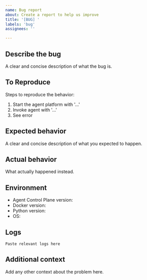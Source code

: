```yaml
---
name: Bug report
about: Create a report to help us improve
title: '[BUG] '
labels: 'bug'
assignees: ''

---
```


## Describe the bug
A clear and concise description of what the bug is.

## To Reproduce
Steps to reproduce the behavior:
1. Start the agent platform with '...'
2. Invoke agent with '...'
3. See error

## Expected behavior
A clear and concise description of what you expected to happen.

## Actual behavior
What actually happened instead.

## Environment
- Agent Control Plane version:
- Docker version:
- Python version:
- OS:

## Logs
```
Paste relevant logs here
```

## Additional context
Add any other context about the problem here.
